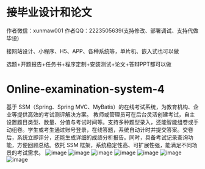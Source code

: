 # 接毕业设计和论文
作者微信：xunmaw001  作者QQ：2223505639(支持修改、部署调试、支持代做毕设)

接网站设计、小程序、H5、APP、各种系统等，单片机、嵌入式也可以做

选题+开题报告+任务书+程序定制+安装测试+论文+答辩PPT都可以做
# Online-examination-system-4
基于 SSM（Spring、Spring MVC、MyBatis）的在线考试系统，为教育机构、企业等提供高效的考试测评解决方案。  教师或管理员可在后台灵活创建考试，自主设置题目类型、数量、分值与考试时间等。支持多种题型录入，还能智能组卷或手动组卷。学生或考生通过账号登录，在线答题，系统自动计时并提交答案。交卷后，系统立即评分，还能生成详细的成绩分析报告。同时，具备考试记录查询功能，方便回顾总结。依托 SSM 框架，系统稳定性高、可扩展性强，能满足不同场景的考试需求。 
![image](https://github.com/user-attachments/assets/88e26d3c-a6d7-4f10-8913-250e9b22f179)
![image](https://github.com/user-attachments/assets/09cef5ea-d45f-417e-acc6-12ff3460cd01)
![image](https://github.com/user-attachments/assets/ec0b4a8e-87de-4a2f-8ca4-40cf7b213e2b)
![image](https://github.com/user-attachments/assets/ae93ae67-0db8-48a0-91b8-44796232b0eb)
![image](https://github.com/user-attachments/assets/f3561cfa-7a7e-48ae-82b6-5c9975df7ee9)
![image](https://github.com/user-attachments/assets/194c3baf-ff42-4d9c-8a22-82e1c69f0d2d)
![image](https://github.com/user-attachments/assets/11ee5226-13c4-4ebc-8d99-fa6a7ef3b3e5)
